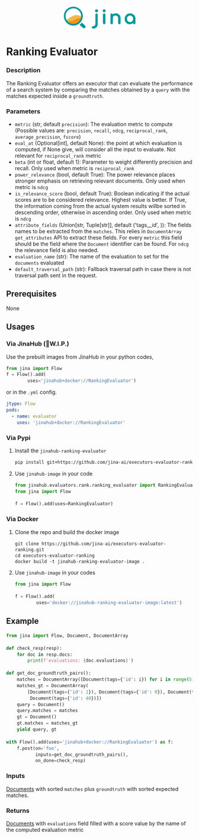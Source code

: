 <p align="center">
<img src="https://github.com/jina-ai/jina/blob/master/.github/logo-only.gif?raw=true" alt="Jina banner" width="200px">
</p>

# Ranking Evaluator

### Description
The Ranking Evaluator offers an executor that can evaluate the performance of a search system by comparing the matches obtained
by a `query` with the matches expected inside a `groundtruth`.

### Parameters

- `metric` (str, default `precision`): The evaluation metric to compute (Possible values are: `precision`, `recall`, `ndcg`, `reciprocal_rank`, `average_precision`, `fscore`)
- `eval_at` (Optional[int], default None): the point at which evaluation is computed, if None give, will consider all the input to evaluate. Not relevant for `reciprocal_rank` metric 
- `beta` (int or float, default 1): Parameter to weight differently precision and recall. Only used when metric is `reciprocal_rank`
- `power_relevance` (bool, default True): The power relevance places stronger emphasis on retrieving relevant documents. Only used when metric is `ndcg`
- `is_relevance_score` (bool, default True): Boolean indicating if the actual scores are to be considered relevance. Highest value is better. If True, the information coming from the actual system results willbe sorted in descending order, otherwise in ascending order. Only used when metric is `ndcg`
- `attribute_fields` (Union[str, Tuple[str]], default ('tags__id', )): The fields names to be extracted from the `matches`. This relies in `DocumentArray` `get_attributes` API to extract these fields. For every `metric` this field should be the field 
                    where the `Document` identifier can be found. For `ndcg` the relevance field is also needed. 
- `evaluation_name` (str): The name of the evaluation to set for the `documents` evaluated
- `default_traversal_path` (str): Fallback traversal path in case there is not traversal path sent in the request.

## Prerequisites

None


## Usages

### Via JinaHub (🚧W.I.P.)

Use the prebuilt images from JinaHub in your python codes, 

```python
from jina import Flow
f = Flow().add(
        uses='jinahub+docker://RankingEvaluator')
```

or in the `.yml` config.

```yaml
jtype: Flow
pods:
  - name: evaluator
    uses: 'jinahub+docker://RankingEvaluator'
```


### Via Pypi

1. Install the `jinahub-ranking-evaluator`

    ```bash
    pip install git+https://github.com/jina-ai/executors-evaluator-ranking.git
    ```

2. Use `jinahub-image` in your code

    ```python
    from jinahub.evaluators.rank.ranking_evaluator import RankingEvaluator
    from jina import Flow
    
    f = Flow().add(uses=RankingEvaluator)
    ```


### Via Docker

1. Clone the repo and build the docker image

    ```shell
    git clone https://github.com/jina-ai/executors-evaluator-ranking.git
    cd executors-evaluator-ranking
    docker build -t jinahub-ranking-evaluator-image .
    ```

2. Use `jinahub-image` in your codes

    ```python
    from jina import Flow
    
    f = Flow().add(
            uses='docker://jinahub-ranking-evaluator-image:latest')
    ```
    


## Example 

```python
from jina import Flow, Document, DocumentArray

def check_resp(resp):
    for doc in resp.docs:
        print(f'evaluations: {doc.evaluations}')

def get_doc_groundtruth_pairs():
    matches = DocumentArray([Document(tags={'id': i}) for i in range(5)])
    matches_gt = DocumentArray(
        [Document(tags={'id': 1}), Document(tags={'id': 0}), Document(tags={'id': 20}), Document(tags={'id': 30}),
         Document(tags={'id': 40})])
    query = Document()
    query.matches = matches
    gt = Document()
    gt.matches = matches_gt
    yield query, gt

with Flow().add(uses='jinahub+docker://RankingEvaluator') as f:
    f.post(on='foo',
           inputs=get_doc_groundtruth_pairs(),
           on_done=check_resp)
```

### Inputs 

[Documents](https://github.com/jina-ai/jina/blob/master/.github/2.0/cookbooks/Document.md) with sorted `matches` plus `groundtruth` with sorted expected matches. 

### Returns

[Documents](https://github.com/jina-ai/jina/blob/master/.github/2.0/cookbooks/Document.md) with `evaluations` field filled with a score value by the name of the computed evaluation metric